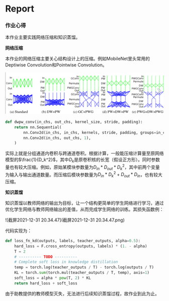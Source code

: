 # Report

### 作业心得

本作业主要实践网络压缩和知识蒸馏。

**网络压缩**

本作业的网络压缩主要关心结构设计上的压缩。例如MobileNet里头常用的Deptiwise Convolution和Pointwise Convolution。

![img](FBgcA0s.png)

```Python
def dwpw_conv(in_chs, out_chs, kernel_size, stride, padding):
    return nn.Sequential(
        nn.Conv2d(in_chs, in_chs, kernels, stride, padding, groups=in_chs),
        nn.Conv2d(in_chs, out_chs, 1),
    )
```

实际上就是分组通道内卷积与跨通道卷积。根据计算，一般能压缩计算量至原网络模型的$\frac{1}{D_k^2}$，其中$D_k$是原卷积核的长宽（假设正方形）。同时参数量也有较大压缩。例如，原始某模块参数量为$D_{in}*D_{out}*D_k^2$，其中前两个变量为输入与输出通道数量。而压缩后模块参数量为$D_{in}*D_k^2+D_{out}*D_{in}$，也有较大压缩。

**知识蒸馏**

知识蒸馏以教师网络的输出为目标，让一个结构更简单的学生网络进行学习，通过优化学生网络与教师网络输出的差值，从而完成学生网络的训练。其损失函数例：

![截屏2021-12-31 20.34.47](截屏2021-12-31 20.34.47.png)

代码实现为：

```Python
def loss_fn_kd(outputs, labels, teacher_outputs, alpha=0.5):
    hard_loss = F.cross_entropy(outputs, labels) * (1. - alpha) 
    T = 2
    # ---------- TODO ----------
    # Complete soft loss in knowledge distillation
    temp = torch.log(teacher_outputs / T) - torch.log(outputs / T)
    KL = torch.sum(torch.mul(teacher_outputs / T, temp), axis=1)
    soft_loss = alpha * pow(T, 2) * KL
    return hard_loss + soft_loss
```

由于助教提供的教师模型灭失，无法进行后续知识蒸馏过程，故作业到此为止。